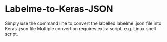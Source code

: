 # Labelme-to-Keras-JSON
Simply use the command line to convert the labelled labelme .json file into Keras .json file
Multiple convertion requires extra script, e.g. Linux shell script.
